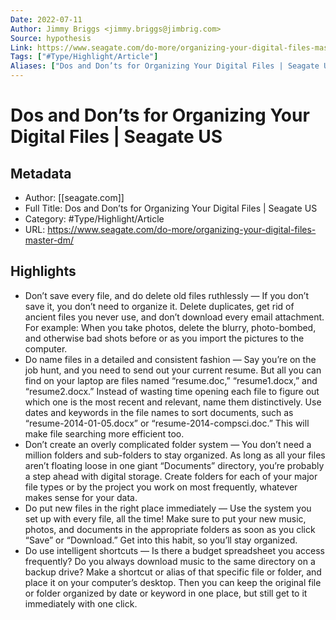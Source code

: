 ```yaml
---
Date: 2022-07-11
Author: Jimmy Briggs <jimmy.briggs@jimbrig.com>
Source: hypothesis
Link: https://www.seagate.com/do-more/organizing-your-digital-files-master-dm/
Tags: ["#Type/Highlight/Article"]
Aliases: ["Dos and Don’ts for Organizing Your Digital Files | Seagate US", "Dos and Don’ts for Organizing Your Digital Files | Seagate US"]
---
```

# Dos and Don’ts for Organizing Your Digital Files | Seagate US

## Metadata
- Author: [[seagate.com]]
- Full Title: Dos and Don’ts for Organizing Your Digital Files | Seagate US
- Category: #Type/Highlight/Article
- URL: https://www.seagate.com/do-more/organizing-your-digital-files-master-dm/

## Highlights
- Don’t save every file, and do delete old files ruthlessly — If you don’t save it, you don’t need to organize it. Delete duplicates, get rid of ancient files you never use, and don’t download every email attachment. For example: When you take photos, delete the blurry, photo-bombed, and otherwise bad shots before or as you import the pictures to the computer.
- Do name files in a detailed and consistent fashion — Say you’re on the job hunt, and you need to send out your current resume. But all you can find on your laptop are files named “resume.doc,” “resume1.docx,” and “resume2.docx.” Instead of wasting time opening each file to figure out which one is the most recent and relevant, name them distinctively. Use dates and keywords in the file names to sort documents, such as “resume-2014-01-05.docx” or “resume-2014-compsci.doc.” This will make file searching more efficient too.
- Don’t create an overly complicated folder system — You don’t need a million folders and sub-folders to stay organized. As long as all your files aren’t floating loose in one giant “Documents” directory, you’re probably a step ahead with digital storage. Create folders for each of your major file types or by the project you work on most frequently, whatever makes sense for your data.
- Do put new files in the right place immediately — Use the system you set up with every file, all the time! Make sure to put your new music, photos, and documents in the appropriate folders as soon as you click “Save” or “Download.” Get into this habit, so you’ll stay organized.
- Do use intelligent shortcuts — Is there a budget spreadsheet you access frequently? Do you always download music to the same directory on a backup drive? Make a shortcut or alias of that specific file or folder, and place it on your computer’s desktop. Then you can keep the original file or folder organized by date or keyword in one place, but still get to it immediately with one click.
